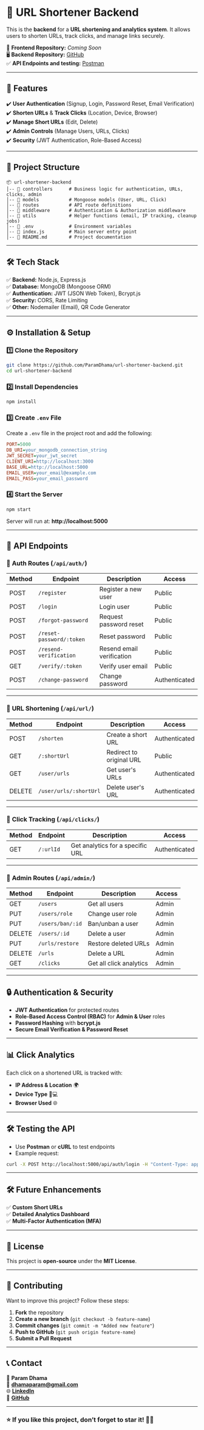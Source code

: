 # 🚀 URL Shortener Backend  

This is the **backend** for a **URL shortening and analytics system**. It allows users to shorten URLs, track clicks, and manage links securely.  

🔗 **Frontend Repository:** _Coming Soon_  
🖥️ **Backend Repository:** [GitHub](https://github.com/ParamDhama/url-shortener-backend.git)  
✅ **API Endpoints and testing:** [Postman](https://documenter.getpostman.com/view/38259618/2sAYXEEJXh) 

---

## 📌 Features  
✔️ **User Authentication** (Signup, Login, Password Reset, Email Verification)  
✔️ **Shorten URLs** & **Track Clicks** (Location, Device, Browser)  
✔️ **Manage Short URLs** (Edit, Delete)  
✔️ **Admin Controls** (Manage Users, URLs, Clicks)  
✔️ **Security** (JWT Authentication, Role-Based Access)  

---

## 📂 Project Structure  
```
📦 url-shortener-backend
│-- 📂 controllers      # Business logic for authentication, URLs, clicks, admin
│-- 📂 models           # Mongoose models (User, URL, Click)
│-- 📂 routes           # API route definitions
│-- 📂 middleware       # Authentication & Authorization middleware
│-- 📂 utils            # Helper functions (email, IP tracking, cleanup jobs)
│-- 📜 .env             # Environment variables
│-- 📜 index.js         # Main server entry point
│-- 📜 README.md        # Project documentation
```

---

## 🛠️ Tech Stack  
✅ **Backend:** Node.js, Express.js  
✅ **Database:** MongoDB (Mongoose ORM)  
✅ **Authentication:** JWT (JSON Web Token), Bcrypt.js  
✅ **Security:** CORS,  Rate Limiting  
✅ **Other:** Nodemailer (Email), QR Code Generator  

---

## ⚙️ Installation & Setup  

### 1️⃣ Clone the Repository  
```bash
git clone https://github.com/ParamDhama/url-shortener-backend.git
cd url-shortener-backend
```

### 2️⃣ Install Dependencies  
```bash
npm install
```

### 3️⃣ Create `.env` File  
Create a `.env` file in the project root and add the following:  
```ini
PORT=5000
DB_URI=your_mongodb_connection_string
JWT_SECRET=your_jwt_secret
CLIENT_URI=http://localhost:3000
BASE_URL=http://localhost:5000
EMAIL_USER=your_email@example.com
EMAIL_PASS=your_email_password
```

### 4️⃣ Start the Server  
```bash
npm start
```
Server will run at: **http://localhost:5000**  

---

## 📌 API Endpoints  

### 🔹 **Auth Routes (`/api/auth/`)**  
| Method | Endpoint | Description | Access |
|--------|----------|------------|--------|
| POST   | `/register` | Register a new user | Public |
| POST   | `/login` | Login user | Public |
| POST   | `/forgot-password` | Request password reset | Public |
| POST   | `/reset-password/:token` | Reset password | Public |
| POST   | `/resend-verification` | Resend email verification | Public |
| GET    | `/verify/:token` | Verify user email | Public |
| POST   | `/change-password` | Change password | Authenticated |

---

### 🔹 **URL Shortening (`/api/url/`)**  
| Method | Endpoint | Description | Access |
|--------|----------|------------|--------|
| POST   | `/shorten` | Create a short URL | Authenticated |
| GET    | `/:shortUrl` | Redirect to original URL | Public |
| GET    | `/user/urls` | Get user's URLs | Authenticated |
| DELETE | `/user/urls/:shortUrl` | Delete user's URL | Authenticated |

---

### 🔹 **Click Tracking (`/api/clicks/`)**  
| Method | Endpoint | Description | Access |
|--------|----------|------------|--------|
| GET    | `/:urlId` | Get analytics for a specific URL | Authenticated |

---

### 🔹 **Admin Routes (`/api/admin/`)**  
| Method | Endpoint | Description | Access |
|--------|----------|------------|--------|
| GET    | `/users` | Get all users | Admin |
| PUT    | `/users/role` | Change user role | Admin |
| PUT    | `/users/ban/:id` | Ban/unban a user | Admin |
| DELETE | `/users/:id` | Delete a user | Admin |
| PUT    | `/urls/restore` | Restore deleted URLs | Admin |
| DELETE | `/urls` | Delete a URL | Admin |
| GET    | `/clicks` | Get all click analytics | Admin |

---

## 🔒 Authentication & Security  
- **JWT Authentication** for protected routes  
- **Role-Based Access Control (RBAC)** for **Admin & User** roles  
- **Password Hashing** with **bcrypt.js**  
- **Secure Email Verification & Password Reset**  

---

## 📊 Click Analytics  
Each click on a shortened URL is tracked with:  
- **IP Address & Location** 🌍  
- **Device Type** 📱💻  
- **Browser Used** 🌐  

---

## 🛠️ Testing the API  
- Use **Postman** or **cURL** to test endpoints  
- Example request:  
```bash
curl -X POST http://localhost:5000/api/auth/login -H "Content-Type: application/json" -d '{"email":"test@example.com", "password":"Test@1234"}'
```

---

## 🛠️ Future Enhancements  
✅ **Custom Short URLs**  
✅ **Detailed Analytics Dashboard**  
✅ **Multi-Factor Authentication (MFA)**  

---

## 📝 License  
This project is **open-source** under the **MIT License**.  

---

## 🙌 Contributing  
Want to improve this project? Follow these steps:  
1. **Fork** the repository  
2. **Create a new branch** (`git checkout -b feature-name`)  
3. **Commit changes** (`git commit -m "Added new feature"`)  
4. **Push to GitHub** (`git push origin feature-name`)  
5. **Submit a Pull Request**  

---

## 📞 Contact  
👤 **Param Dhama**  
📧 **dhamaparam@gmail.com**  
🌐 **[LinkedIn](https://www.linkedin.com/in/paramdhama/)**  
🔗 **[GitHub](https://github.com/ParamDhama)**  

---

### ⭐ **If you like this project, don’t forget to star it!** 🚀🌟  
